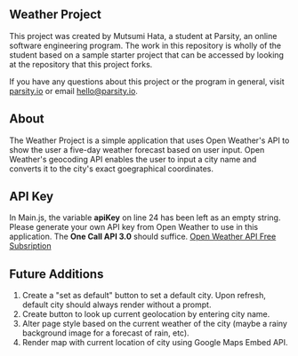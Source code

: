 ## Weather Project

This project was created by Mutsumi Hata, a student at Parsity, an online software engineering program. The work in this repository is wholly of the student based on a sample starter project that can be accessed by looking at the repository that this project forks.

If you have any questions about this project or the program in general, visit [parsity.io](https://parsity.io/) or email hello@parsity.io.

## About

The Weather Project is a simple application that uses Open Weather's API to show the user a five-day weather forecast based on user input. Open Weather's geocoding API enables the user to input a city name and converts it to the city's exact goegraphical coordinates.

## API Key

In Main.js, the variable **apiKey** on line 24 has been left as an empty string. Please generate your own API key from Open Weather to use in this application. The **One Call API 3.0** should suffice.
[Open Weather API Free Subsription](https://openweathermap.org/api)

## Future Additions

1. Create a "set as default" button to set a default city. Upon refresh, default city should always render without a prompt.
2. Create button to look up current geolocation by entering city name.
3. Alter page style based on the current weather of the city (maybe a rainy background image for a forecast of rain, etc).
4. Render map with current location of city using Google Maps Embed API.

